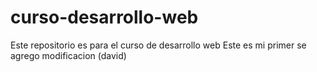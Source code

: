 # curso-desarrollo-web
Este repositorio es para el curso de desarrollo web
Este es mi primer 
se agrego modificacion (david)
